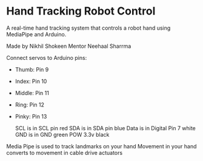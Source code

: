 # Hand Tracking Robot Control

A real-time hand tracking system that controls a robot hand using MediaPipe and Arduino.

Made by Nikhil Shokeen
Mentor Neehaal Sharrma

Connect servos to Arduino pins:
- Thumb: Pin 9
- Index: Pin 10
- Middle: Pin 11
- Ring: Pin 12
- Pinky: Pin 13

    SCL is in SCL pin red
    SDA is in SDA pin blue
    Data is in Digital Pin 7 white
    GND is in GND green
    POW 3.3v black

Media Pipe is used to track landmarks on your hand
Movement in your hand converts to movement in cable drive actuators

